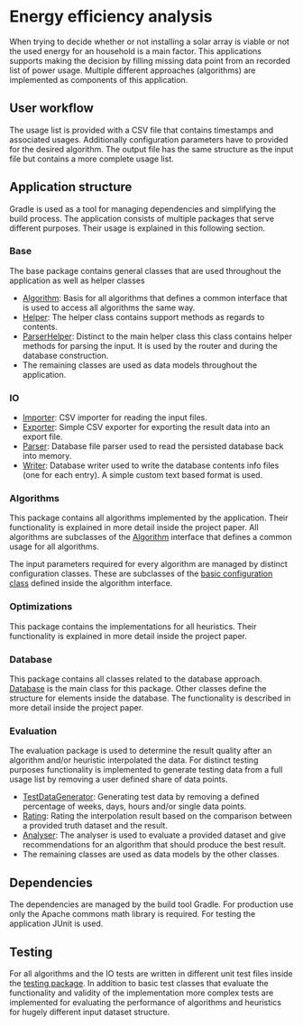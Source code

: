 # Energy efficiency analysis

When trying to decide whether or not installing a solar array is viable or not the used energy for an household is a main factor.
This applications supports making the decision by filling missing data point from an recorded list of power usage.
Multiple different approaches (algorithms) are implemented as components of this application.

## User workflow

The usage list is provided with a CSV file that contains timestamps and associated usages.
Additionally configuration parameters have to provided for the desired algorithm.
The output file has the same structure as the input file but contains a more complete usage list.

## Application structure

Gradle is used as a tool for managing dependencies and simplifying the build process.
The application consists of multiple packages that serve different purposes. Their usage is explained in this following section.

### Base

The base package contains general classes that are used throughout the application as well as helper classes

- [Algorithm](./src/main/java/de/hsnr/wpp2018/base/Algorithm.java): Basis for all algorithms that defines a common interface that is used to access all algorithms the same way.
- [Helper](./src/main/java/de/hsnr/wpp2018/base/Helper.java): The helper class contains support methods as regards to contents.
- [ParserHelper](./src/main/java/de/hsnr/wpp2018/base/ParserHelper.java): Distinct to the main helper class this class contains helper methods for parsing the input. It is used by the router and during the database construction.
- The remaining classes are used as data models throughout the application.

### IO

- [Importer](./src/main/java/de/hsnr/wpp2018/io/Importer.java): CSV importer for reading the input files.
- [Exporter](./src/main/java/de/hsnr/wpp2018/io/Exporter.java): Simple CSV exporter for exporting the result data into an export file.
- [Parser](./src/main/java/de/hsnr/wpp2018/io/database/Parser.java): Database file parser used to read the persisted database back into memory.
- [Writer](./src/main/java/de/hsnr/wpp2018/io/database/Writer.java): Database writer used to write the database contents info files (one for each entry). A simple custom text based format is used.

### Algorithms

This package contains all algorithms implemented by the application. Their functionality is explained in more detail inside the project paper.
All algorithms are subclasses of the [Algorithm](./src/main/java/de/hsnr/wpp2018/base/Algorithm.java) interface that defines a common usage for all algorithms.

The input parameters required for every algorithm are managed by distinct configuration classes. These are subclasses of the [basic configuration class](./src/main/java/de/hsnr/wpp2018/base/Algorithm.java) defined inside the algorithm interface.

### Optimizations

This package contains the implementations for all heuristics. Their functionality is explained in more detail inside the project paper.

### Database

This package contains all classes related to the database approach. [Database](./src/main/java/de/hsnr/wpp2018/database/Database.java) is the main class for this package. Other classes define the structure for elements inside the database.
The functionality is described in more detail inside the project paper.

### Evaluation

The evaluation package is used to determine the result quality after an algorithm and/or heuristic interpolated the data.
For distinct testing purposes functionality is implemented to generate testing data from a full usage list by removing a user defined share of data points.

- [TestDataGenerator](./src/main/java/de/hsnr/wpp2018/evaluation/TestDataGenerator.java): Generating test data by removing a defined percentage of weeks, days, hours and/or single data points.
- [Rating](./src/main/java/de/hsnr/wpp2018/evaluation/Rating.java): Rating the interpolation result based on the comparison between a provided truth dataset and the result.
- [Analyser](./src/main/java/de/hsnr/wpp2018/evaluation/Analyser.java): The analyser is used to evaluate a provided dataset and give recommendations for an algorithm that should produce the best result.
- The remaining classes are used as data models by the other classes.

## Dependencies

The dependencies are managed by the build tool Gradle.
For production use only the Apache commons math library is required. For testing the application JUnit is used.

## Testing

For all algorithms and the IO tests are written in different unit test files inside the [testing package](./src/test/java/de/hsnr/wpp2018).
In addition to basic test classes that evaluate the functionality and validity of the implementation more complex tests are implemented for evaluating the performance of algorithms and heuristics for hugely different input dataset structure.